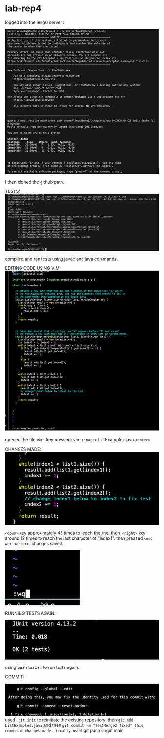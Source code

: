 # lab-rep4

logged into the ieng6 server :

![IMAGE](4DE8B0AA-8D32-40A5-9EFA-B76F7D66AC26_1_105_c.jpeg)<bl/>


I then cloned the github path.

TESTS:
![IMAGE](33387F26-E10B-4400-8B78-6E0CC77192D0_1_105_c.jpeg)<bl/>


compiled and ran tests using javac and java commands.

EDITING CODE USING VIM:
![IMAGE](D6D8B6BC-3107-44DB-B29D-49B63A06760B_1_105_c.jpeg)<bl/>


opened the file vim. key pressed: vim `<space>` ListExamples.java `<enter>`

CHANGES MADE:
![IMAGE](92A8B39B-9FA8-41F0-A522-2624DABB9B09.jpeg) <bl/>


`<down>` key approximately 43 times to reach the line. then` <right>` key around 12 times to reach the last character of "index1".
then pressed `<esc wq> <enter>`. changes saved.


![IMAGE](FBCA6CE2-08A0-492F-AEC6-6B274C612FA0_4_5005_c.jpeg)<bl/>

RUNNING TESTS AGAIN:

![IMAGE](BBBA0DDD-0221-4C81-9E73-0167262D5D06_4_5005_c.jpeg)<bl/>

using bash test.sh to run tests again.


COMMIT:

![IMAGE](0B13B559-81C7-423A-9438-F0E714FE9E5B_4_5005_c.jpeg)<bl/>
used ` git init` to reinitiate the existing repository.
then `git add ListExamples.java` and then `git commit -m "TestMerge2 fixed"
this commited changes made.
finally used `git push origin main`








